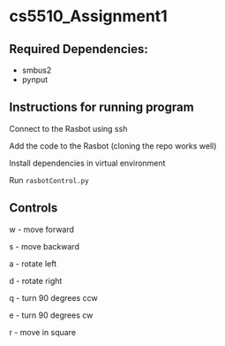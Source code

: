 # cs5510_Assignment1

## Required Dependencies:
* smbus2
* pynput

## Instructions for running program

Connect to the Rasbot using ssh

Add the code to the Rasbot (cloning the repo works well)

Install dependencies in virtual environment

Run `rasbotControl.py` 

## Controls
w - move forward

s - move backward

a - rotate left

d - rotate right

q - turn 90 degrees ccw

e - turn 90 degrees cw

r - move in square
